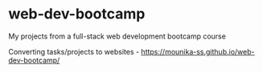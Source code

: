 # web-dev-bootcamp
My projects from a full-stack web development bootcamp course

Converting tasks/projects to websites - https://mounika-ss.github.io/web-dev-bootcamp/
